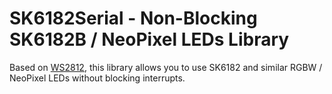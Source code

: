 # SK6182Serial - Non-Blocking SK6182B / NeoPixel LEDs Library

Based on [WS2812](https://github.com/PaulStoffregen/WS2812Serial), this library
allows you to use SK6182 and similar RGBW / NeoPixel LEDs without blocking interrupts.

